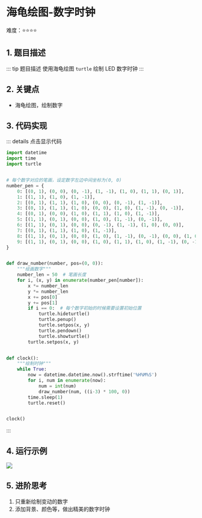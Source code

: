 # 海龟绘图-数字时钟

难度：:star::star::star::star:

## 1. 题目描述
::: tip 题目描述
使用海龟绘图 `turtle` 绘制 LED 数字时钟
:::

## 2. 关键点
- 海龟绘图，绘制数字

## 3. 代码实现
::: details 点击显示代码
```python
import datetime
import time
import turtle


# 每个数字对应的笔画，设定数字左边中间坐标为(0, 0)
number_pen = {
    0: [(0, 1), (0, 0), (0, -1), (1, -1), (1, 0), (1, 1), (0, 1)],
    1: [(1, 1), (1, 0), (1, -1)],
    2: [(0, 1), (1, 1), (1, 0), (0, 0), (0, -1), (1, -1)],
    3: [(0, 1), (1, 1), (1, 0), (0, 0), (1, 0), (1, -1), (0, -1)],
    4: [(0, 1), (0, 0), (1, 0), (1, 1), (1, 0), (1, -1)],
    5: [(1, 1), (0, 1), (0, 0), (1, 0), (1, -1), (0, -1)],
    6: [(1, 1), (0, 1), (0, 0), (0, -1), (1, -1), (1, 0), (0, 0)],
    7: [(0, 1), (1, 1), (1, 0), (1, -1)],
    8: [(1, 1), (0, 1), (0, 0), (1, 0), (1, -1), (0, -1), (0, 0), (1, 0), (1, 1)],
    9: [(1, 1), (0, 1), (0, 0), (1, 0), (1, 1), (1, 0), (1, -1), (0, -1)],
}


def draw_number(number, pos=(0, 0)):
    """绘画数字"""
    number_len = 50  # 笔画长度
    for i, (x, y) in enumerate(number_pen[number]):
        x *= number_len
        y *= number_len
        x += pos[0]
        y += pos[1]
        if i == 0:  # 每个数字初始的时候需要设置初始位置
            turtle.hideturtle()
            turtle.penup()
            turtle.setpos(x, y)
            turtle.pendown()
            turtle.showturtle()
        turtle.setpos(x, y)


def clock():
    """绘制时钟"""
    while True:
        now = datetime.datetime.now().strftime('%H%M%S')
        for i, num in enumerate(now):
            num = int(num)
            draw_number(num, ((i-3) * 100, 0))
        time.sleep(1)
        turtle.reset()


clock()
```
:::

## 4. 运行示例
![](/static/img/7764_1.gif)

## 5. 进阶思考
1. 只重新绘制变动的数字
2. 添加背景、颜色等，做出精美的数字时钟
